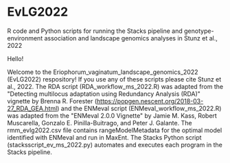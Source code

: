# EvLG2022
R code and Python scripts for running the Stacks pipeline and genotype-environment association and landscape genomics analyses in Stunz et al., 2022

Hello!

Welcome to the Eriophorum_vaginatum_landscape_genomics_2022 (EvLG2022) respository! If you use any of these scripts please cite Stunz et al., 2022. The RDA script (RDA_workflow_ms_2022.R) was adapted from the "Detecting multilocus adaptation using Redundancy Analysis (RDA)" vignette by Brenna R. Forester (https://popgen.nescent.org/2018-03-27_RDA_GEA.html) and the ENMeval script (ENMeval_workflow_ms_2022.R) was adapted from the "ENMeval 2.0.0 Vignette" by Jamie M. Kass, Robert Muscarella, Gonzalo E. Pinilla-Buitrago, and Peter J. Galante. The rmm_evlg2022.csv file contains rangeModelMetadata for the optimal model identified with ENMeval and run in MaxEnt. The Stacks Python script (stacksscript_ev_ms_2022.py) automates and executes each program in the Stacks pipeline. 



